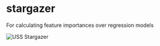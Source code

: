 # stargazer
For calculating feature importances over regression models

![USS Stargazer](http://www.startrek.com/uploads/assets/articles/uss-stargazer.jpg)
